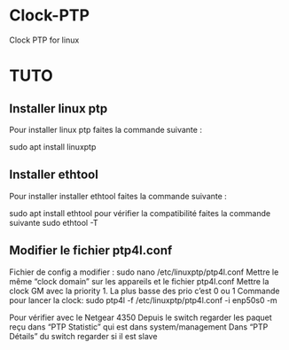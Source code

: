 # Clock-PTP
Clock PTP for linux 

# TUTO
## Installer linux ptp
Pour installer linux ptp faites la commande suivante :

sudo apt install linuxptp

## Installer ethtool
Pour installer installer ethtool faites la commande suivante :

sudo apt install ethtool
pour vérifier la compatibilité faites la commande suivante sudo ethtool -T <interface a tester>

## Modifier le fichier ptp4l.conf
Fichier de config a modifier : sudo nano /etc/linuxptp/ptp4l.conf
Mettre le même “clock domain” sur les appareils et le fichier ptp4l.conf
Mettre la clock GM avec la priority 1. La plus basse des prio c’est 0 ou 1
Commande pour lancer la clock: sudo ptp4l -f /etc/linuxptp/ptp4l.conf -i enp50s0 -m

Pour vérifier avec le Netgear 4350
Depuis le switch regarder les paquet reçu dans “PTP Statistic” qui est dans system/management
Dans “PTP Détails” du switch regarder si il est slave